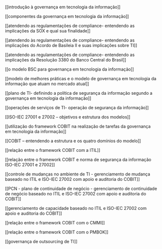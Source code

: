 [[introdução à governança em tecnologia da informação]]

[[componentes da governança em tecnologia da informação]]

[[atendendo as regulamentações de compliance- entendendo as implicações da SOX e qual sua finalidade]]

[[atendendo às regulamentações de compliance- entendendo as implicações do Acordo de Basileia II e suas implicações sobre TI]]

[[atendendo as regulamentações de compliance- entendendo as implicações da Resolução 3380 do Banco Central do Brasil]]

[[o modelo BSC para governança em tecnologia da informação]]

[[modelo de melhores práticas e o modelo de governança em tecnologia da informação que atuam no mercado atual]]

[[plano de TI- definindo a política de segurança da informação segundo a governança em tecnologia da informação]]

[[operações de serviços de TI- operação de segurança da informação]]

[[ISO-IEC 27001 e 27002 – objetivos e estrutura dos modelos]]

[[utilização do framework COBIT na realização de tarefas da governança em tecnologia da informação]]

[[COBIT – entendendo a estrutura e os quatro domínios do modelo]]

[[relação entre o framework COBIT com a ITIL]]

[[relação entre o framework COBIT e norma de segurança da informação ISO-IEC 27001 e 27002]]

[[controle de mudanças no ambiente de TI - gerenciamento de mudança baseado no ITIL e ISO-IEC 27002 com apoio e auditoria do COBIT]]

[[PCN - plano de continuidade de negócio - gerenciamento de continuidade de negócio baseado no ITIL e ISO-IEC 27002 com apoio e auditoria do COBIT]]

[[gerenciamento de capacidade baseado no ITIL e ISO-IEC 27002 com apoio e auditoria do COBIT]]

[[relação entre o framework COBIT com o CMMI]]

[[relação entre o framework COBIT com o PMBOK]]

[[governança de outsourcing de TI]]